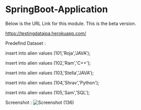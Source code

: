 # SpringBoot-Application 

Below is the URL Link for this module. This is the beta version.

https://testingdatajpa.herokuapp.com/


Predefind Dataset :

insert into alien values (101,'Roja','JAVA');

insert into alien values (102,'Ram','C++');

insert into alien values (103,'Stella','JAVA');

insert into alien values (104,'Shrav','Python');

insert into alien values (105,'Sam','SQL');

Screenshot :
![Screenshot (136)](https://user-images.githubusercontent.com/69809763/137123114-40f89597-ad7e-4051-9723-861694f1b2be.png)
